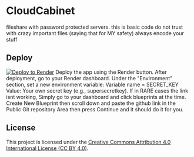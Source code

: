 # CloudCabinet
fileshare with password protected servers. this is basic code do not trust with crazy important files (saying that for MY safety) always encode your stuff

## Deploy

[![Deploy to Render](https://render.com/deploy/static/buttons/deploy-to-render.svg)](https://render.com/deploy?repo=https://github.com/Adamdoesdumbcode/fileshare)
Deploy the app using the Render button.
After deployment, go to your Render dashboard.
Under the "Environment" section, set a new environment variable:
Variable name = SECRET_KEY
Value: Your own secret key (e.g., supersecretkey). If in RARE cases the link isnt working, Simply go to your dashboard and click blueprints at the time. Create New Blueprint then scroll down and paste the github link in the Public Git repository Area then press Continue and it should do it for you.

## License
This project is licensed under the [Creative Commons Attribution 4.0 International License (CC BY 4.0)](https://creativecommons.org/licenses/by/4.0/).
